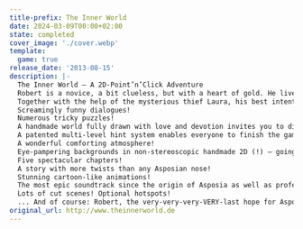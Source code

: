 ```yaml
---
title-prefix: The Inner World
date: 2024-03-09T00:00+02:00
state: completed
cover_image: './cover.webp'
template:
  game: true
release_date: '2013-08-15'
description: |-
  The Inner World – A 2D-Point’n’Click Adventure
  Robert is a novice, a bit clueless, but with a heart of gold. He lives a peaceful life as a court musician in Asposia's largest wind monastery. Contrary to the laws of physics, Asposia is an enormous, hollow space surrounded by an infinite expanse of earth. The world's air is provided through three wind fountains, but as one wind fountain after the other petered out and the wind gods came to Asposia, all of the sudden Robert found him in the middle of a whirlwind.
  Together with the help of the mysterious thief Laura, his best intentions and no clue whatsoever, Robert sets off on his adventure to discover the secret of the wind's disappearance. Will the young adventurer be able to save his world? And what are Laura´s secret intentions…?Features, Features, Features! This is where The Inner World shows what it means to be lavishly with tons of content waiting for you:
  Screamingly funny dialogues!
  Numerous tricky puzzles!
  A handmade world fully drawn with love and devotion invites you to discover countless details (at least 325!).
  A patented multi-level hint system enables everyone to finish the game!
  A wonderful comforting atmosphere!
  Eye-pampering backgrounds in non-stereoscopic handmade 2D (!) – going up against all current graphic trends!
  Five spectacular chapters!
  A story with more twists than any Asposian nose!
  Stunning cartoon-like animations!
  The most epic soundtrack since the origin of Asposia as well as professional voice overs – even lip sync!
  Lots of cut scenes! Optional hotspots!
  ... And of course: Robert, the very-very-very-VERY-last hope for Asposia!
original_url: http://www.theinnerworld.de
---
```

